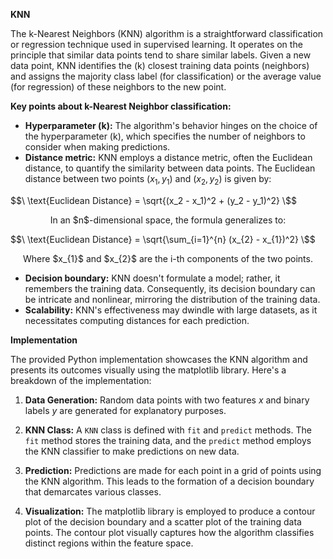 **KNN**

The k-Nearest Neighbors (KNN) algorithm is a straightforward classification or regression technique used in supervised learning. It operates on the principle that similar data points tend to share similar labels. Given a new data point, KNN identifies the \(k\) closest training data points (neighbors) and assigns the majority class label (for classification) or the average value (for regression) of these neighbors to the new point.

**Key points about k-Nearest Neighbor classification:**
- **Hyperparameter \(k\):** The algorithm's behavior hinges on the choice of the hyperparameter \(k\), which specifies the number of neighbors to consider when making predictions.
- **Distance metric:** KNN employs a distance metric, often the Euclidean distance, to quantify the similarity between data points. The Euclidean distance between two points $(x_{1}, y_{1})$ and $(x_{2}, y_{2})$ is given by:
  
$$\ \text{Euclidean Distance} = \sqrt{(x_2 - x_1)^2 + (y_2 - y_1)^2} \$$ 
  
 <p align="center"> In an $n$-dimensional space, the formula generalizes to: </center>
  
$$\ \text{Euclidean Distance} = \sqrt{\sum_{i=1}^{n} (x_{2} - x_{1})^2} \$$
  
 <p align="center"> Where $x_{1}$ and $x_{2}$ are the i-th components of the two points. </center>

- **Decision boundary:** KNN doesn't formulate a model; rather, it remembers the training data. Consequently, its decision boundary can be intricate and nonlinear, mirroring the distribution of the training data.
- **Scalability:** KNN's effectiveness may dwindle with large datasets, as it necessitates computing distances for each prediction.

**Implementation**

The provided Python implementation showcases the KNN algorithm and presents its outcomes visually using the matplotlib library. Here's a breakdown of the implementation:

1. **Data Generation:** Random data points with two features $x$ and binary labels $y$ are generated for explanatory purposes.

2. **KNN Class:** A `KNN` class is defined with `fit` and `predict` methods. The `fit` method stores the training data, and the `predict` method employs the KNN classifier to make predictions on new data.

3. **Prediction:** Predictions are made for each point in a grid of points using the KNN algorithm. This leads to the formation of a decision boundary that demarcates various classes.

4. **Visualization:** The matplotlib library is employed to produce a contour plot of the decision boundary and a scatter plot of the training data points. The contour plot visually captures how the algorithm classifies distinct regions within the feature space.
